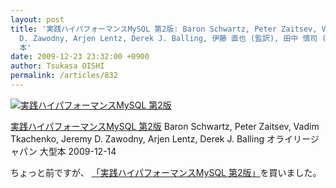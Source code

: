 ```yaml
---
layout: post
title: '実践ハイパフォーマンスMySQL 第2版: Baron Schwartz, Peter Zaitsev, Vadim Tkachenko, Jeremy
  D. Zawodny, Arjen Lentz, Derek J. Balling, 伊藤 直也 (監訳), 田中 慎司 (監訳), 吉川 英興 (監訳), 株式会社クイープ:
  本'
date: 2009-12-23 23:32:00 +0900
author: Tsukasa OISHI
permalink: /articles/832
---
```


 [![実践ハイパフォーマンスMySQL 第2版](https://images-na.ssl-images-amazon.com/images/I/51ifm2PPAaL._SL160_.jpg "実践ハイパフォーマンスMySQL 第2版")](http://www.amazon.co.jp/%E5%AE%9F%E8%B7%B5%E3%83%8F%E3%82%A4%E3%83%91%E3%83%95%E3%82%A9%E3%83%BC%E3%83%9E%E3%83%B3%E3%82%B9MySQL-%E7%AC%AC2%E7%89%88-Baron-Schwartz/dp/4873114268%3FSubscriptionId%3DAKIAIKJECTBTL3JTYTKA%26tag%3Dkaeruspoon-22%26linkCode%3Dxm2%26camp%3D2025%26creative%3D165953%26creativeASIN%3D4873114268)

 [実践ハイパフォーマンスMySQL 第2版](http://www.amazon.co.jp/%E5%AE%9F%E8%B7%B5%E3%83%8F%E3%82%A4%E3%83%91%E3%83%95%E3%82%A9%E3%83%BC%E3%83%9E%E3%83%B3%E3%82%B9MySQL-%E7%AC%AC2%E7%89%88-Baron-Schwartz/dp/4873114268%3FSubscriptionId%3DAKIAIKJECTBTL3JTYTKA%26tag%3Dkaeruspoon-22%26linkCode%3Dxm2%26camp%3D2025%26creative%3D165953%26creativeASIN%3D4873114268)
Baron Schwartz, Peter Zaitsev, Vadim Tkachenko, Jeremy D. Zawodny, Arjen Lentz, Derek J. Balling
オライリージャパン
大型本
2009-12-14

ちょっと前ですが、 [「実践ハイパフォーマンスMySQL 第2版」](http://www.amazon.co.jp/%E5%AE%9F%E8%B7%B5%E3%83%8F%E3%82%A4%E3%83%91%E3%83%95%E3%82%A9%E3%83%BC%E3%83%9E%E3%83%B3%E3%82%B9MySQL-%E7%AC%AC2%E7%89%88-Baron-Schwartz/dp/4873114268%3FSubscriptionId%3DAKIAIKJECTBTL3JTYTKA%26tag%3Dkaeruspoon-22%26linkCode%3Dxm2%26camp%3D2025%26creative%3D165953%26creativeASIN%3D4873114268)を買いました。
